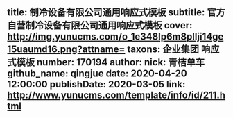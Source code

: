 title: 制冷设备有限公司通用响应式模板
subtitle: 官方自营制冷设备有限公司通用响应式模板
cover: http://img.yunucms.com/o_1e348lp6m8pllji14ge15uaumd16.png?attname=
taxons: 企业集团 响应式模板
number: 170194
author:
  nick: 青桔单车
  github_name: qingjue
date: 2020-04-20 12:00:00
publishDate: 2020-03-05
link: http://www.yunucms.com/template/info/id/211.html
---